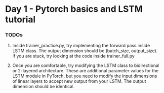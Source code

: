 # Day 1 - Pytorch basics and LSTM tutorial

### TODOs
1. Inside trainer_practice.py, try implementing the forward pass inside LSTM class. The output dimension should be (batch_size, output_size). If you are stuck, try looking at the code inside trainer_full.py

2. Once you are comfortable, try modifying the LSTM class to bidirectional or 2-layered architecture. These are additional parameter values for the LSTM module in PyTorch, but you need to modify the input dimensions of linear layers to accept new output from your LSTM. The output dimension should be identical.
